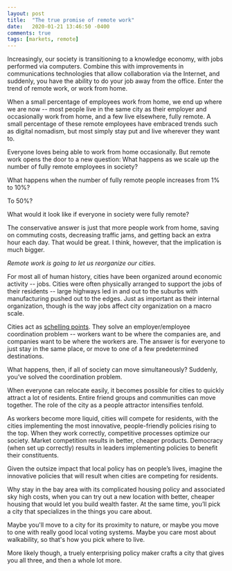 ```yaml
---
layout: post
title:  "The true promise of remote work"
date:   2020-01-21 13:46:50 -0400
comments: true
tags: [markets, remote]
---
```

Increasingly, our society is transitioning to a knowledge economy, with jobs performed via computers. Combine this with improvements in communications technologies that allow collaboration via the Internet, and suddenly, you have the ability to do your job away from the office. Enter the trend of remote work, or work from home.

When a small percentage of employees work from home, we end up where we are now -- most people live in the same city as their employer and occasionally work from home, and a few live elsewhere, fully remote. A small percentage of these remote employees have embraced trends such as digital nomadism, but most simply stay put and live wherever they want to.

Everyone loves being able to work from home occasionally. But remote work opens the door to a new question: What happens as we scale up the number of fully remote employees in society?

What happens when the number of fully remote people increases from 1% to 10%?

To 50%?

What would it look like if everyone in society were fully remote?

The conservative answer is just that more people work from home, saving on commuting costs, decreasing traffic jams, and getting back an extra hour each day. That would be great. I think, however, that the implication is much bigger.

_Remote work is going to let us reorganize our cities._

For most all of human history, cities have been organized around economic activity -- jobs. Cities were often physically arranged to support the jobs of their residents -- large highways led in and out to the suburbs with  manufacturing pushed out to the edges. Just as important as their internal organization, though is the way jobs affect city organization on a macro scale.

Cities act as [schelling points](https://en.wikipedia.org/wiki/Focal_point_(game_theory)). They solve an employer/employee coordination problem -- workers want to be where the companies are, and companies want to be where the workers are. The answer is for everyone to just stay in the same place, or move to one of a few predetermined destinations. 

What happens, then, if all of society can move simultaneously? Suddenly, you’ve solved the coordination problem.

When everyone can relocate easily, it becomes possible for cities to quickly attract a lot of residents. Entire friend groups and communities can move together. The role of the city as a people attractor intensifies tenfold.

As workers become more liquid, cities will compete for residents, with the cities implementing the most innovative, people-friendly policies rising to the top. When they work correctly, competitive processes optimize our society. Market competition results in better, cheaper products. Democracy (when set up correctly) results in leaders implementing policies to benefit their constituents.

Given the outsize impact that local policy has on people’s lives, imagine the innovative policies that will result when cities are competing for residents.

Why stay in the bay area with its complicated housing policy and associated sky high costs, when you can try out a new location with better, cheaper housing that would let you build wealth faster. At the same time, you’ll pick a city that specializes in the things you care about.

Maybe you'll move to a city for its proximity to nature, or maybe you move to one with really good local voting systems. Maybe you care most about walkability, so that's how you pick where to live.

More likely though, a truely enterprising policy maker crafts a city that gives you all three, and then a whole lot more.